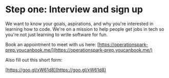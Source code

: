 # Step one: Interview and sign up

We want to know your goals, aspirations, and why you're interested in learning how to code. We're on a mission to help people get jobs in tech so you're not just learning to write software for fun. 

Book an appointment to meet with us here: [https://operationspark-prep.youcanbook.me/](https://operationspark-prep.youcanbook.me/) 

Also fill out this short form: 

[https://goo.gl/xW61d8](https://goo.gl/xW61d8)



